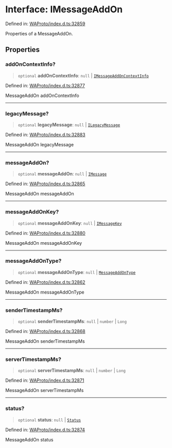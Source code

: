 # Interface: IMessageAddOn

Defined in: [WAProto/index.d.ts:32859](https://github.com/Fokusdotid/Baileys/blob/49e815e65b8f4aea31725e09dcf4815734557e39/WAProto/index.d.ts#L32859)

Properties of a MessageAddOn.

## Properties

### addOnContextInfo?

> `optional` **addOnContextInfo**: `null` \| [`IMessageAddOnContextInfo`](IMessageAddOnContextInfo.md)

Defined in: [WAProto/index.d.ts:32877](https://github.com/Fokusdotid/Baileys/blob/49e815e65b8f4aea31725e09dcf4815734557e39/WAProto/index.d.ts#L32877)

MessageAddOn addOnContextInfo

***

### legacyMessage?

> `optional` **legacyMessage**: `null` \| [`ILegacyMessage`](ILegacyMessage.md)

Defined in: [WAProto/index.d.ts:32883](https://github.com/Fokusdotid/Baileys/blob/49e815e65b8f4aea31725e09dcf4815734557e39/WAProto/index.d.ts#L32883)

MessageAddOn legacyMessage

***

### messageAddOn?

> `optional` **messageAddOn**: `null` \| [`IMessage`](IMessage.md)

Defined in: [WAProto/index.d.ts:32865](https://github.com/Fokusdotid/Baileys/blob/49e815e65b8f4aea31725e09dcf4815734557e39/WAProto/index.d.ts#L32865)

MessageAddOn messageAddOn

***

### messageAddOnKey?

> `optional` **messageAddOnKey**: `null` \| [`IMessageKey`](IMessageKey.md)

Defined in: [WAProto/index.d.ts:32880](https://github.com/Fokusdotid/Baileys/blob/49e815e65b8f4aea31725e09dcf4815734557e39/WAProto/index.d.ts#L32880)

MessageAddOn messageAddOnKey

***

### messageAddOnType?

> `optional` **messageAddOnType**: `null` \| [`MessageAddOnType`](../namespaces/MessageAddOn/enumerations/MessageAddOnType.md)

Defined in: [WAProto/index.d.ts:32862](https://github.com/Fokusdotid/Baileys/blob/49e815e65b8f4aea31725e09dcf4815734557e39/WAProto/index.d.ts#L32862)

MessageAddOn messageAddOnType

***

### senderTimestampMs?

> `optional` **senderTimestampMs**: `null` \| `number` \| `Long`

Defined in: [WAProto/index.d.ts:32868](https://github.com/Fokusdotid/Baileys/blob/49e815e65b8f4aea31725e09dcf4815734557e39/WAProto/index.d.ts#L32868)

MessageAddOn senderTimestampMs

***

### serverTimestampMs?

> `optional` **serverTimestampMs**: `null` \| `number` \| `Long`

Defined in: [WAProto/index.d.ts:32871](https://github.com/Fokusdotid/Baileys/blob/49e815e65b8f4aea31725e09dcf4815734557e39/WAProto/index.d.ts#L32871)

MessageAddOn serverTimestampMs

***

### status?

> `optional` **status**: `null` \| [`Status`](../namespaces/WebMessageInfo/enumerations/Status.md)

Defined in: [WAProto/index.d.ts:32874](https://github.com/Fokusdotid/Baileys/blob/49e815e65b8f4aea31725e09dcf4815734557e39/WAProto/index.d.ts#L32874)

MessageAddOn status

